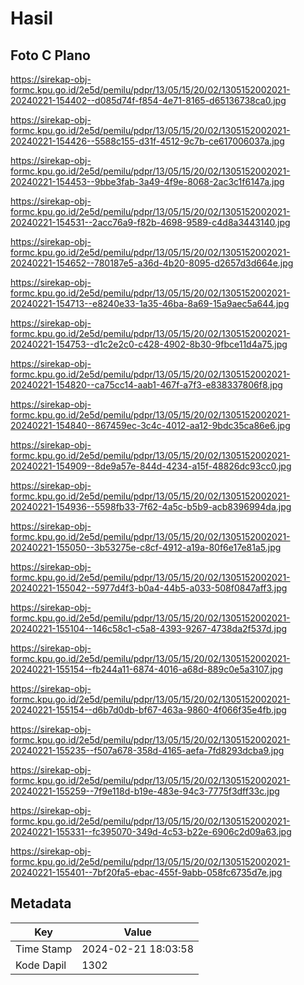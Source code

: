 # Hasil

## Foto C Plano

https://sirekap-obj-formc.kpu.go.id/2e5d/pemilu/pdpr/13/05/15/20/02/1305152002021-20240221-154402--d085d74f-f854-4e71-8165-d65136738ca0.jpg

https://sirekap-obj-formc.kpu.go.id/2e5d/pemilu/pdpr/13/05/15/20/02/1305152002021-20240221-154426--5588c155-d31f-4512-9c7b-ce617006037a.jpg

https://sirekap-obj-formc.kpu.go.id/2e5d/pemilu/pdpr/13/05/15/20/02/1305152002021-20240221-154453--9bbe3fab-3a49-4f9e-8068-2ac3c1f6147a.jpg

https://sirekap-obj-formc.kpu.go.id/2e5d/pemilu/pdpr/13/05/15/20/02/1305152002021-20240221-154531--2acc76a9-f82b-4698-9589-c4d8a3443140.jpg

https://sirekap-obj-formc.kpu.go.id/2e5d/pemilu/pdpr/13/05/15/20/02/1305152002021-20240221-154652--780187e5-a36d-4b20-8095-d2657d3d664e.jpg

https://sirekap-obj-formc.kpu.go.id/2e5d/pemilu/pdpr/13/05/15/20/02/1305152002021-20240221-154713--e8240e33-1a35-46ba-8a69-15a9aec5a644.jpg

https://sirekap-obj-formc.kpu.go.id/2e5d/pemilu/pdpr/13/05/15/20/02/1305152002021-20240221-154753--d1c2e2c0-c428-4902-8b30-9fbce11d4a75.jpg

https://sirekap-obj-formc.kpu.go.id/2e5d/pemilu/pdpr/13/05/15/20/02/1305152002021-20240221-154820--ca75cc14-aab1-467f-a7f3-e838337806f8.jpg

https://sirekap-obj-formc.kpu.go.id/2e5d/pemilu/pdpr/13/05/15/20/02/1305152002021-20240221-154840--867459ec-3c4c-4012-aa12-9bdc35ca86e6.jpg

https://sirekap-obj-formc.kpu.go.id/2e5d/pemilu/pdpr/13/05/15/20/02/1305152002021-20240221-154909--8de9a57e-844d-4234-a15f-48826dc93cc0.jpg

https://sirekap-obj-formc.kpu.go.id/2e5d/pemilu/pdpr/13/05/15/20/02/1305152002021-20240221-154936--5598fb33-7f62-4a5c-b5b9-acb8396994da.jpg

https://sirekap-obj-formc.kpu.go.id/2e5d/pemilu/pdpr/13/05/15/20/02/1305152002021-20240221-155050--3b53275e-c8cf-4912-a19a-80f6e17e81a5.jpg

https://sirekap-obj-formc.kpu.go.id/2e5d/pemilu/pdpr/13/05/15/20/02/1305152002021-20240221-155042--5977d4f3-b0a4-44b5-a033-508f0847aff3.jpg

https://sirekap-obj-formc.kpu.go.id/2e5d/pemilu/pdpr/13/05/15/20/02/1305152002021-20240221-155104--146c58c1-c5a8-4393-9267-4738da2f537d.jpg

https://sirekap-obj-formc.kpu.go.id/2e5d/pemilu/pdpr/13/05/15/20/02/1305152002021-20240221-155154--fb244a11-6874-4016-a68d-889c0e5a3107.jpg

https://sirekap-obj-formc.kpu.go.id/2e5d/pemilu/pdpr/13/05/15/20/02/1305152002021-20240221-155154--d6b7d0db-bf67-463a-9860-4f066f35e4fb.jpg

https://sirekap-obj-formc.kpu.go.id/2e5d/pemilu/pdpr/13/05/15/20/02/1305152002021-20240221-155235--f507a678-358d-4165-aefa-7fd8293dcba9.jpg

https://sirekap-obj-formc.kpu.go.id/2e5d/pemilu/pdpr/13/05/15/20/02/1305152002021-20240221-155259--7f9e118d-b19e-483e-94c3-7775f3dff33c.jpg

https://sirekap-obj-formc.kpu.go.id/2e5d/pemilu/pdpr/13/05/15/20/02/1305152002021-20240221-155331--fc395070-349d-4c53-b22e-6906c2d09a63.jpg

https://sirekap-obj-formc.kpu.go.id/2e5d/pemilu/pdpr/13/05/15/20/02/1305152002021-20240221-155401--7bf20fa5-ebac-455f-9abb-058fc6735d7e.jpg


## Metadata

| Key        | Value               |
| ---------- | ------------------- |
| Time Stamp | 2024-02-21 18:03:58 |
| Kode Dapil | 1302                |



